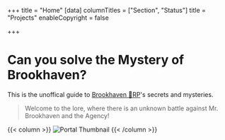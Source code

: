 +++
title = "Home"
[data]
columnTitles = ["Section", "Status"]
title = "Projects"
enableCopyright = false

+++


# Can you solve the **Mystery** of Brookhaven?

This is the unoffical guide to [Brookhaven 🏡RP](https://www.roblox.com/games/4924922222/Brookhaven-RP)'s secrets and mysteries.




> Welcome to the lore, where there is an unknown battle against Mr. Brookhaven and the Agency!



{{< column >}}
![Portal Thumbnail](/images/thumbnails/portal_update.png)
{{< /column >}}